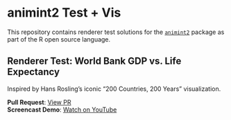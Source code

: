 # animint2 Test + Vis

This repository contains renderer test solutions for the [`animint2`](https://github.com/animint/animint2) package as part of the R open source language.

## Renderer Test: World Bank GDP vs. Life Expectancy

Inspired by Hans Rosling’s iconic “200 Countries, 200 Years” visualization.

**Pull Request**: [View PR](https://github.com/animint/animint2/pull/196)  
**Screencast Demo**: [Watch on YouTube](https://youtu.be/_ClB-y592vk)


